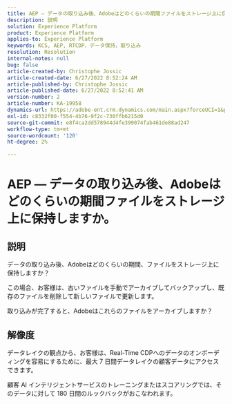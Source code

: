 ```yaml
---
title: AEP — データの取り込み後、Adobeはどのくらいの期間ファイルをストレージ上に保持しますか。
description: 説明
solution: Experience Platform
product: Experience Platform
applies-to: Experience Platform
keywords: KCS, AEP, RTCDP，データ保持，取り込み
resolution: Resolution
internal-notes: null
bug: false
article-created-by: Christophe Jossic
article-created-date: 6/27/2022 8:52:24 AM
article-published-by: Christophe Jossic
article-published-date: 6/27/2022 8:52:41 AM
version-number: 2
article-number: KA-19958
dynamics-url: https://adobe-ent.crm.dynamics.com/main.aspx?forceUCI=1&pagetype=entityrecord&etn=knowledgearticle&id=f1792875-f6f5-ec11-bb3d-000d3a5b0082
exl-id: c8332f00-f554-4b76-9f2c-730ffb6215d0
source-git-commit: e8f4ca2dd578944d4fe399074fab461de88ad247
workflow-type: tm+mt
source-wordcount: '120'
ht-degree: 2%

---
```


# AEP — データの取り込み後、Adobeはどのくらいの期間ファイルをストレージ上に保持しますか。

## 説明


データの取り込み後、Adobeはどのくらいの期間、ファイルをストレージ上に保持しますか？

この場合、お客様は、古いファイルを手動でアーカイブしてバックアップし、既存のファイルを削除して新しいファイルで更新します。

取り込みが完了すると、Adobeはこれらのファイルをアーカイブしますか？




## 解像度


データレイクの観点から、お客様は、Real-Time CDPへのデータのオンボーディングを容易にするために、最大 7 日間データレイクの顧客データにアクセスできます。

顧客 AI インテリジェントサービスのトレーニングまたはスコアリングでは、そのデータに対して 180 日間のルックバックがおこなわれます。
